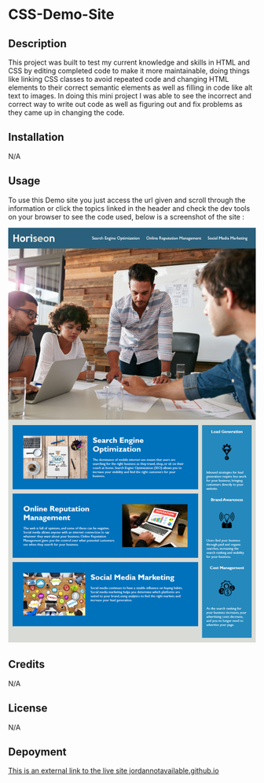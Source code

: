 # CSS-Demo-Site

## Description

This project was built to test my current knowledge and skills in HTML and CSS by editing completed code to make it more maintainable, 
doing things like linking CSS classes to avoid repeated code and changing HTML elements to their correct semantic elements as well as filling in code like alt text to images. 
In doing this mini project I was able to see the incorrect and correct way to write out code as well as figuring out and fix problems as they came up in changing the code.

## Installation

N/A

## Usage

To use this Demo site you just access the url given and scroll through the information or click the topics linked in the header and check the dev tools on your browser to see the code used, 
below is a screenshot of the site :

![This is a mock-up image of the finished and working site, you'll be able to see the site name Horiseon as well as a navigation pannel across the top with the topics Search Engine Optimization, Online Reputation Managment and Social Media Marketing and scrolling down you'll be able to see information on these topics.](./assets/images/01-html-css-git-homework-demo.png)

## Credits

N/A

## License

N/A

## Depoyment

[This is an external link to the live site jordannotavailable.github.io](https://jordannotavailable.github.io/CSS-Demo-Site/)
